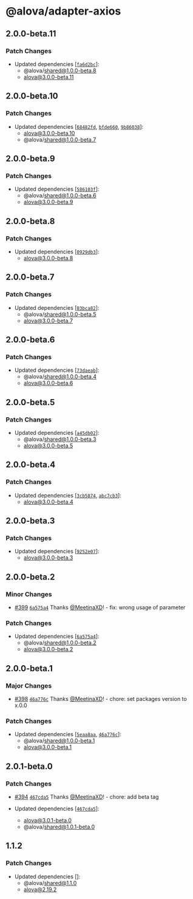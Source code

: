 # @alova/adapter-axios

## 2.0.0-beta.11

### Patch Changes

- Updated dependencies [[`fa6d2bc`](https://github.com/alovajs/alova/commit/fa6d2bc98a71eb8fe76db15b01f99253f2b98413)]:
  - @alova/shared@1.0.0-beta.8
  - alova@3.0.0-beta.11

## 2.0.0-beta.10

### Patch Changes

- Updated dependencies [[`68482fd`](https://github.com/alovajs/alova/commit/68482fd0f9856052f34e0dc6b8c67ad63bf02040), [`bfde660`](https://github.com/alovajs/alova/commit/bfde660e94eaedd7c4f32b231cdf574a95d36146), [`9b86038`](https://github.com/alovajs/alova/commit/9b860386429cc6d77d51341e8158d1245a973241)]:
  - alova@3.0.0-beta.10
  - @alova/shared@1.0.0-beta.7

## 2.0.0-beta.9

### Patch Changes

- Updated dependencies [[`586103f`](https://github.com/alovajs/alova/commit/586103fefdb3ddc1ae8eab40f6c92ebab4f495a8)]:
  - @alova/shared@1.0.0-beta.6
  - alova@3.0.0-beta.9

## 2.0.0-beta.8

### Patch Changes

- Updated dependencies [[`0929db3`](https://github.com/alovajs/alova/commit/0929db3830e656eaff90517c38da3739b0eb5917)]:
  - alova@3.0.0-beta.8

## 2.0.0-beta.7

### Patch Changes

- Updated dependencies [[`03bca82`](https://github.com/alovajs/alova/commit/03bca821a1f0d18e5c6fc2262756f1af55108a53)]:
  - @alova/shared@1.0.0-beta.5
  - alova@3.0.0-beta.7

## 2.0.0-beta.6

### Patch Changes

- Updated dependencies [[`73daeab`](https://github.com/alovajs/alova/commit/73daeabefa072324aca0a672c5c423c189c9c224)]:
  - @alova/shared@1.0.0-beta.4
  - alova@3.0.0-beta.6

## 2.0.0-beta.5

### Patch Changes

- Updated dependencies [[`a45db02`](https://github.com/alovajs/alova/commit/a45db024bf7023420f39d27ea528a17b8c4fc0d7)]:
  - @alova/shared@1.0.0-beta.3
  - alova@3.0.0-beta.5

## 2.0.0-beta.4

### Patch Changes

- Updated dependencies [[`3cb5874`](https://github.com/alovajs/alova/commit/3cb5874f473a25678285f17f7e193a24a2e9e541), [`abc7cb3`](https://github.com/alovajs/alova/commit/abc7cb3e4c05fa34acc7daaff22ffac103fd9419)]:
  - alova@3.0.0-beta.4

## 2.0.0-beta.3

### Patch Changes

- Updated dependencies [[`9252e07`](https://github.com/alovajs/alova/commit/9252e07639446279c86cb58222793b514341f8a7)]:
  - alova@3.0.0-beta.3

## 2.0.0-beta.2

### Minor Changes

- [#399](https://github.com/alovajs/alova/pull/399) [`6a575a4`](https://github.com/alovajs/alova/commit/6a575a464cf8ab074f523258045b5fd988e065fb) Thanks [@MeetinaXD](https://github.com/MeetinaXD)! - fix: wrong usage of parameter

### Patch Changes

- Updated dependencies [[`6a575a4`](https://github.com/alovajs/alova/commit/6a575a464cf8ab074f523258045b5fd988e065fb)]:
  - @alova/shared@1.0.0-beta.2
  - alova@3.0.0-beta.2

## 2.0.0-beta.1

### Major Changes

- [#398](https://github.com/alovajs/alova/pull/398) [`46a776c`](https://github.com/alovajs/alova/commit/46a776c0a988be4e220717aa8339b2bd6af3eef1) Thanks [@MeetinaXD](https://github.com/MeetinaXD)! - chore: set packages version to x.0.0

### Patch Changes

- Updated dependencies [[`5eaa8aa`](https://github.com/alovajs/alova/commit/5eaa8aaaa7054bca03e78a5352f13ee5b38a32f3), [`46a776c`](https://github.com/alovajs/alova/commit/46a776c0a988be4e220717aa8339b2bd6af3eef1)]:
  - @alova/shared@1.0.0-beta.1
  - alova@3.0.0-beta.1

## 2.0.1-beta.0

### Patch Changes

- [#394](https://github.com/alovajs/alova/pull/394) [`467cda5`](https://github.com/alovajs/alova/commit/467cda582262f92a5f859a9d357815be6234bc16) Thanks [@MeetinaXD](https://github.com/MeetinaXD)! - chore: add beta tag

- Updated dependencies [[`467cda5`](https://github.com/alovajs/alova/commit/467cda582262f92a5f859a9d357815be6234bc16)]:
  - alova@3.0.1-beta.0
  - @alova/shared@1.0.1-beta.0

## 1.1.2

### Patch Changes

- Updated dependencies []:
  - @alova/shared@1.1.0
  - alova@2.19.2
